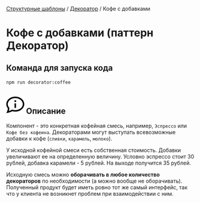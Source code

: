 [Структурные шаблоны](../../#readme) / [Декоратор](../#readme) / Кофе с добавками

# Кофе с добавками (паттерн Декоратор)

## Команда для запуска кода

```
npm run decorator:coffee
```

## ![](../../../ui/info.svg) Описание

Компонент - это конкретная кофейная смесь, например, `Эспрессо` или `Кофе без кофеина`.
Декораторами могут выступать всевозможные добавки к кофе (`сливки`, `карамель`, `молоко`).

У исходной кофейной смеси есть собственная стоимость. Добавки увеличивают ее на определенную величину. Условно эспрессо стоит 30 рублей, добавка карамели - 5 рублей. На выходе получится 35 рублей.

Исходную смесь можно **оборачивать в любое количество декораторов** по необходимости (а можно вообще не оборачивать). Полученный продукт будет иметь ровно тот же самый интерфейс, так что у клиента не возникнет проблем при взаимодействии с ним.
